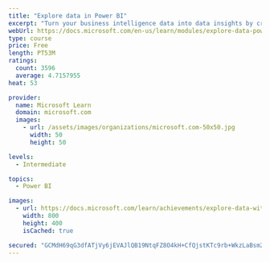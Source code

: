 ```yaml
---
title: "Explore data in Power BI"
excerpt: "Turn your business intelligence data into data insights by creating and configuring Power BI dashboards."
webUrl: https://docs.microsoft.com/en-us/learn/modules/explore-data-power-bi/
type: course
price: Free
length: PT53M
ratings:
  count: 3596
  average: 4.7157955
heat: 53

provider:
  name: Microsoft Learn
  domain: microsoft.com
  images:
    - url: /assets/images/organizations/microsoft.com-50x50.jpg
      width: 50
      height: 50

levels:
  - Intermediate

topics:
  - Power BI

images:
  - url: https://docs.microsoft.com/learn/achievements/explore-data-with-power-bi-desktop-social.png
    width: 800
    height: 400
    isCached: true

secured: "GCMdH69qG3dfATjVy6jEVAJlQB19NtqFZ8O4kH+CfQjstKTc9rb+WkzLaBsm2Gz0+6Jupd97xh/jqfKoeDqDQt+cFkWtq7uK3dLIBuG0C/Lp86sEU3UimGD70DkKQ43ATuIDGXGW18N9evEq9Vwj/lUU+WNsrW3cLxv8SbnmvlbpX564Zvzd/hambrEcBBAySUWv6RDYy+/A/H5w+Hnj4malpvV+Fk23rUNeIcFXveVeL9UtUzvkaHy0G1k8jCFb+uwZOjVTgrkbfu7zzBDBh3yatAlagbRl0lboiwtLA7BPG4jpn4MVxfZB27C/88IuStOfj8XUwL41cRzOkVo9wKXCv4EyZOIVhhk0HlIkehXC0qk10Qw5kRNFyR1kJH15bLFbVEc4n8GdApo7FpTPFyL2dixL/wOE0m2alWgKZ/s=;squ72knusXTxZnwsNldgAQ=="
---
```


